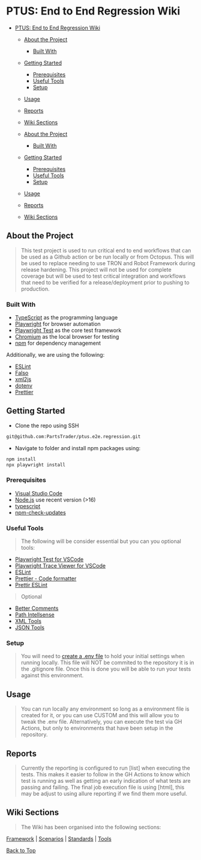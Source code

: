 # PTUS: End to End Regression Wiki

<!-- TABLE OF CONTENTS -->

- [PTUS: End to End Regression Wiki](#ptus-end-to-end-regression-wiki)
  - [About the Project](#about-the-project)
    - [Built With](#built-with)
  - [Getting Started](#getting-started)
    - [Prerequisites](#prerequisites)
    - [Useful Tools](#useful-tools)
    - [Setup](#setup)
  - [Usage](#usage)
  - [Reports](#reports)
  - [Wiki Sections](#wiki-sections)

  - [About the Project](#about-the-project)
    - [Built With](#built-with)
  - [Getting Started](#getting-started)
    - [Prerequisites](#prerequisites)
    - [Useful Tools](#useful-tools)
    - [Setup](#setup)
  - [Usage](#usage)
  - [Reports](#reports)
  - [Wiki Sections](#wiki-sections)

  <!-- ABOUT THE PROJECT -->

## About the Project

> This test project is used to run critical end to end workflows that can be used as a Github action or be run locally or from Octopus. This will be used to replace needing to use TRON and Robot Framework during release hardening. This project will not be used for complete coverage but will be used to test critical integration and workflows that need to be verified for a release/deployment prior to pushing to production.

<!-- Built With -->

### Built With

- [TypeScript](https://www.typescriptlang.org/) as the programming language
- [Playwright](https://playwright.dev/) for browser automation
- [Playwright Test](https://playwright.dev/docs/api/class-test) as the core test framework
- [Chromium](https://www.chromium.org/chromium-projects/) as the local browser for testing
- [npm](https://www.npmjs.com/) for dependency management

Additionally, we are using the following:

- [ESLint](https://eslint.org/)
- [Falso](https://ngneat.github.io/falso/)
- [xml2js](https://www.npmjs.com/package/xml2js)
- [dotenv](https://www.npmjs.com/package/dotenv)
- [Prettier](https://prettier.io/)

<!-- Getting Started -->

## Getting Started

- Clone the repo using SSH

```sh
git@github.com:PartsTrader/ptus.e2e.regression.git
```

- Navigate to folder and install npm packages using:

```sh
npm install
npx playwright install
```

<!-- Prerequisites -->

### Prerequisites

- [Visual Studio Code](https://code.visualstudio.com/)
- [Node.js](https://nodejs.org/en/download/) use recent version (>16)
- [typescript](https://www.npmjs.com/package/typescript)
- [npm-check-updates](https://www.npmjs.com/package/npm-check-updates)

<!-- Useful Tools -->

### Useful Tools

> The following will be consider essential but you can you optional tools:

- [Playwright Test for VSCode](https://marketplace.visualstudio.com/items?itemName=ms-playwright.playwright)
- [Playwright Trace Viewer for VSCode](https://marketplace.visualstudio.com/items?itemName=ryanrosello-og.playwright-vscode-trace-viewer)
- [ESLint](https://marketplace.visualstudio.com/items?itemName=dbaeumer.vscode-eslint)
- [Prettier - Code formatter](https://marketplace.visualstudio.com/items?itemName=esbenp.prettier-vscode)
- [Prettir ESLint](https://marketplace.visualstudio.com/items?itemName=rvest.vs-code-prettier-eslint)

> Optional

- [Better Comments](https://marketplace.visualstudio.com/items?itemName=aaron-bond.better-comments)
- [Path Intellsense](https://marketplace.visualstudio.com/items?itemName=christian-kohler.path-intellisense)
- [XML Tools](https://marketplace.visualstudio.com/items?itemName=DotJoshJohnson.xml)
- [JSON Tools](https://marketplace.visualstudio.com/items?itemName=eriklynd.json-tools)

<!-- Setup -->

### Setup

> You will need to [create a .env file](./Tools/dotenv.md#configuration) to hold your initial settings when running locally. This file will NOT be commited to the repository it is in the .gitignore file. Once this is done you will be able to run your tests against this environment.

<!-- Usage -->

## Usage

> You can run locally any environment so long as a environment file is created for it, or you can use CUSTOM and this will allow you to tweak the .env file. Alternatively, you can execute the test via GH Actions, but only to environments that have been setup in the repository.

<!-- Reports -->

## Reports

> Currently the reporting is configured to run [list] when executing the tests. This makes it easier to follow in the GH Actions to know which test is running as well as getting an early indication of what tests are passing and failing. The final job execution file is using [html], this may be adjust to using allure reporting if we find them more useful.

<!-- Initial Project Setup -->

## Wiki Sections

> The Wiki has been organised into the following sections:

[Framework](Framework/README.md) |
[Scenarios](Scenarios/README.md) |
[Standards](Standards/README.md) |
[Tools](Tools/README.md)

[Back to Top](#ptus-end-to-end-regression-wiki)

